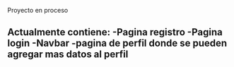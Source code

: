 Proyecto en proceso 

Actualmente contiene:
-Pagina registro
-Pagina login
-Navbar
-pagina de perfil donde se pueden agregar mas datos al perfil 
-
